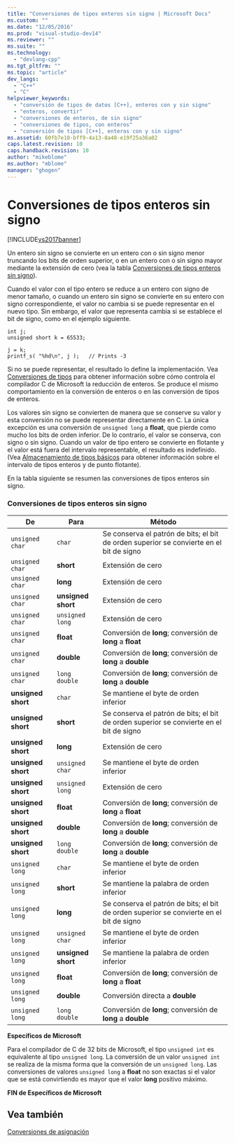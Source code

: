 ```yaml
---
title: "Conversiones de tipos enteros sin signo | Microsoft Docs"
ms.custom: ""
ms.date: "12/05/2016"
ms.prod: "visual-studio-dev14"
ms.reviewer: ""
ms.suite: ""
ms.technology: 
  - "devlang-cpp"
ms.tgt_pltfrm: ""
ms.topic: "article"
dev_langs: 
  - "C++"
  - "C"
helpviewer_keywords: 
  - "conversión de tipos de datos [C++], enteros con y sin signo"
  - "enteros, convertir"
  - "conversiones de enteros, de sin signo"
  - "conversiones de tipos, con enteros"
  - "conversión de tipos [C++], enteros con y sin signo"
ms.assetid: 60fb7e10-bff9-4a13-8a48-e19f25a36a02
caps.latest.revision: 10
caps.handback.revision: 10
author: "mikeblome"
ms.author: "mblome"
manager: "ghogen"
---
```

# Conversiones de tipos enteros sin signo
[!INCLUDE[vs2017banner](../assembler/inline/includes/vs2017banner.md)]

Un entero sin signo se convierte en un entero con o sin signo menor truncando los bits de orden superior, o en un entero con o sin signo mayor mediante la extensión de cero \(vea la tabla [Conversiones de tipos enteros sin signo](#_clang_table_4..3)\).  
  
 Cuando el valor con el tipo entero se reduce a un entero con signo de menor tamaño, o cuando un entero sin signo se convierte en su entero con signo correspondiente, el valor no cambia si se puede representar en el nuevo tipo.  Sin embargo, el valor que representa cambia si se establece el bit de signo, como en el ejemplo siguiente.  
  
```  
int j;  
unsigned short k = 65533;  
  
j = k;  
printf_s( "%hd\n", j );   // Prints -3  
```  
  
 Si no se puede representar, el resultado lo define la implementación.  Vea [Conversiones de tipos](../c-language/type-cast-conversions.md) para obtener información sobre cómo controla el compilador C de Microsoft la reducción de enteros.  Se produce el mismo comportamiento en la conversión de enteros o en las conversión de tipos de enteros.  
  
 Los valores sin signo se convierten de manera que se conserve su valor y esta conversión no se puede representar directamente en C.  La única excepción es una conversión de `unsigned long` a **float**, que pierde como mucho los bits de orden inferior.  De lo contrario, el valor se conserva, con signo o sin signo.  Cuando un valor de tipo entero se convierte en flotante y el valor está fuera del intervalo representable, el resultado es indefinido. \(Vea [Almacenamiento de tipos básicos](../c-language/storage-of-basic-types.md) para obtener información sobre el intervalo de tipos enteros y de punto flotante\).  
  
 En la tabla siguiente se resumen las conversiones de tipos enteros sin signo.  
  
### Conversiones de tipos enteros sin signo  
  
|De|Para|Método|  
|--------|----------|------------|  
|`unsigned char`|`char`|Se conserva el patrón de bits; el bit de orden superior se convierte en el bit de signo|  
|`unsigned char`|**short**|Extensión de cero|  
|`unsigned char`|**long**|Extensión de cero|  
|`unsigned char`|**unsigned short**|Extensión de cero|  
|`unsigned char`|`unsigned long`|Extensión de cero|  
|`unsigned char`|**float**|Conversión de **long**; conversión de **long** a **float**|  
|`unsigned char`|**double**|Conversión de **long**; conversión de **long** a **double**|  
|`unsigned char`|`long double`|Conversión de **long**; conversión de **long** a **double**|  
|**unsigned short**|`char`|Se mantiene el byte de orden inferior|  
|**unsigned short**|**short**|Se conserva el patrón de bits; el bit de orden superior se convierte en el bit de signo|  
|**unsigned short**|**long**|Extensión de cero|  
|**unsigned short**|`unsigned char`|Se mantiene el byte de orden inferior|  
|**unsigned short**|`unsigned long`|Extensión de cero|  
|**unsigned short**|**float**|Conversión de **long**; conversión de **long** a **float**|  
|**unsigned short**|**double**|Conversión de **long**; conversión de **long** a **double**|  
|**unsigned short**|`long double`|Conversión de **long**; conversión de **long** a **double**|  
|`unsigned long`|`char`|Se mantiene el byte de orden inferior|  
|`unsigned long`|**short**|Se mantiene la palabra de orden inferior|  
|`unsigned long`|**long**|Se conserva el patrón de bits; el bit de orden superior se convierte en el bit de signo|  
|`unsigned long`|`unsigned char`|Se mantiene el byte de orden inferior|  
|`unsigned long`|**unsigned short**|Se mantiene la palabra de orden inferior|  
|`unsigned long`|**float**|Conversión de **long**; conversión de **long** a **float**|  
|`unsigned long`|**double**|Conversión directa a **double**|  
|`unsigned long`|`long double`|Conversión de **long**; conversión de **long** a **double**|  
  
 **Específicos de Microsoft**  
  
 Para el compilador de C de 32 bits de Microsoft, el tipo `unsigned int` es equivalente al tipo `unsigned long`.  La conversión de un valor `unsigned int` se realiza de la misma forma que la conversión de un `unsigned long`.  Las conversiones de valores `unsigned long` a **float** no son exactas si el valor que se está convirtiendo es mayor que el valor **long** positivo máximo.  
  
 **FIN de Específicos de Microsoft**  
  
## Vea también  
 [Conversiones de asignación](../c-language/assignment-conversions.md)